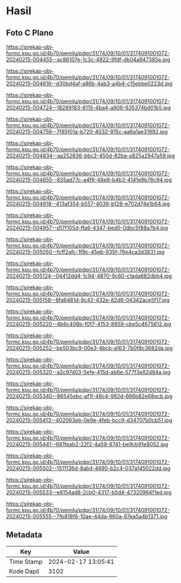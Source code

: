 # Hasil

## Foto C Plano

https://sirekap-obj-formc.kpu.go.id/4b70/pemilu/pdpr/31/74/09/10/01/3174091001072-20240215-004455--ac86107e-1c3c-4822-9fdf-db04a947385e.jpg

https://sirekap-obj-formc.kpu.go.id/4b70/pemilu/pdpr/31/74/09/10/01/3174091001072-20240215-004616--d30bd4af-a86b-4ab3-a4b4-c15ebbe0223d.jpg

https://sirekap-obj-formc.kpu.go.id/4b70/pemilu/pdpr/31/74/09/10/01/3174091001072-20240215-004724--18289183-8115-4ba4-a906-635374bd01b5.jpg

https://sirekap-obj-formc.kpu.go.id/4b70/pemilu/pdpr/31/74/09/10/01/3174091001072-20240215-004756--7f85f01a-b720-4032-915c-aa6a1ae31992.jpg

https://sirekap-obj-formc.kpu.go.id/4b70/pemilu/pdpr/31/74/09/10/01/3174091001072-20240215-004834--aa252836-bbc2-450d-82ba-a825a2947a59.jpg

https://sirekap-obj-formc.kpu.go.id/4b70/pemilu/pdpr/31/74/09/10/01/3174091001072-20240215-004855--835ad77c-a4f6-48e9-b4b3-4141e8b76c94.jpg

https://sirekap-obj-formc.kpu.go.id/4b70/pemilu/pdpr/31/74/09/10/01/3174091001072-20240215-004918--413af354-b557-4039-b128-e702d74e1b64.jpg

https://sirekap-obj-formc.kpu.go.id/4b70/pemilu/pdpr/31/74/09/10/01/3174091001072-20240215-004957--d17f105d-ffa6-4347-bed0-0dbc5f88a7b4.jpg

https://sirekap-obj-formc.kpu.go.id/4b70/pemilu/pdpr/31/74/09/10/01/3174091001072-20240215-005050--fcff2afc-1f9c-45eb-935f-76e4ca3d3831.jpg

https://sirekap-obj-formc.kpu.go.id/4b70/pemilu/pdpr/31/74/09/10/01/3174091001072-20240215-005124--04412dd4-1c94-4870-9c60-c1ada682dbb4.jpg

https://sirekap-obj-formc.kpu.go.id/4b70/pemilu/pdpr/31/74/09/10/01/3174091001072-20240215-005158--8fa6481d-8c42-432e-82d6-04342ace5f17.jpg

https://sirekap-obj-formc.kpu.go.id/4b70/pemilu/pdpr/31/74/09/10/01/3174091001072-20240215-005220--4b6c408b-f0f7-4153-8959-cbe5c4675612.jpg

https://sirekap-obj-formc.kpu.go.id/4b70/pemilu/pdpr/31/74/09/10/01/3174091001072-20240215-005252--be503bc9-00e3-4bcb-a163-7b0f8c3682da.jpg

https://sirekap-obj-formc.kpu.go.id/4b70/pemilu/pdpr/31/74/09/10/01/3174091001072-20240215-005320--a2c97d03-5efe-415d-ab6e-577f3e82d84a.jpg

https://sirekap-obj-formc.kpu.go.id/4b70/pemilu/pdpr/31/74/09/10/01/3174091001072-20240215-005340--86545ebc-af1f-48c4-982d-666b82e68ecb.jpg

https://sirekap-obj-formc.kpu.go.id/4b70/pemilu/pdpr/31/74/09/10/01/3174091001072-20240215-005413--402063eb-0e9e-4feb-bcc9-d34707b0cb51.jpg

https://sirekap-obj-formc.kpu.go.id/4b70/pemilu/pdpr/31/74/09/10/01/3174091001072-20240215-005441--681feab2-22f2-4a59-8741-be9cb91e8052.jpg

https://sirekap-obj-formc.kpu.go.id/4b70/pemilu/pdpr/31/74/09/10/01/3174091001072-20240215-005502--1511136d-8abd-4690-b2c4-037a145022dd.jpg

https://sirekap-obj-formc.kpu.go.id/4b70/pemilu/pdpr/31/74/09/10/01/3174091001072-20240215-005533--e8154ad8-2cb0-4317-b5d4-47320964f1ed.jpg

https://sirekap-obj-formc.kpu.go.id/4b70/pemilu/pdpr/31/74/09/10/01/3174091001072-20240215-005555--7fb818f6-10ae-44da-960a-87ea5a4b1371.jpg


## Metadata

| Key        | Value               |
| ---------- | ------------------- |
| Time Stamp | 2024-02-17 13:05:41 |
| Kode Dapil | 3102                |



